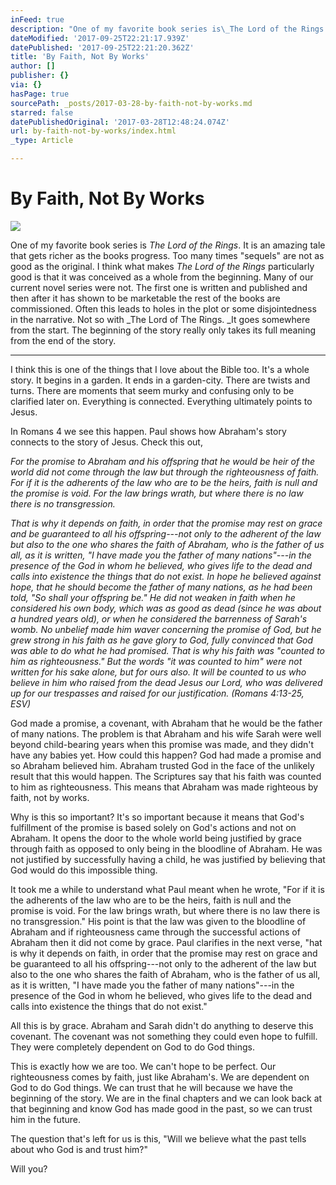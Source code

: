 ```yaml
---
inFeed: true
description: "One of my favorite book series is\_The Lord of the Rings. It is an amazing tale that gets richer as the books progress. Too many times \"sequels\" are not as good as the original. I think what makes\_The Lord of the Rings\_particularly good is that it was conceived as a whole from the beginning. Many of our current novel series were not. The first one is written and published and then after it has shown to be marketable the rest of the books are commissioned. Often this leads to holes in the plot or some disjointedness in the narrative. Not so with\_The Lord of The Rings.\_It goes somewhere from the start. The beginning of the story really only takes its full meaning from the end of the story.\_"
dateModified: '2017-09-25T22:21:17.939Z'
datePublished: '2017-09-25T22:21:20.362Z'
title: 'By Faith, Not By Works'
author: []
publisher: {}
via: {}
hasPage: true
sourcePath: _posts/2017-03-28-by-faith-not-by-works.md
starred: false
datePublishedOriginal: '2017-03-28T12:48:24.074Z'
url: by-faith-not-by-works/index.html
_type: Article

---
```

# By Faith, Not By Works
![](https://imgflo.herokuapp.com/graph/2b2431f8e7ba7b0/6211ba02a46135409ef349af545968cc/croprotate.jpg?cropheight=2212&cropwidth=3316&degrees=0&input=https%3A%2F%2Fthe-grid-user-content.s3-us-west-2.amazonaws.com%2F9f36dfce-6405-4397-a93e-beaa6e779c27.jpg&x=0&y=0)

One of my favorite book series is _The Lord of the Rings_. It is an amazing tale that gets richer as the books progress. Too many times "sequels" are not as good as the original. I think what makes _The Lord of the Rings_ particularly good is that it was conceived as a whole from the beginning. Many of our current novel series were not. The first one is written and published and then after it has shown to be marketable the rest of the books are commissioned. Often this leads to holes in the plot or some disjointedness in the narrative. Not so with _The Lord of The Rings. _It goes somewhere from the start. The beginning of the story really only takes its full meaning from the end of the story. 

---

I think this is one of the things that I love about the Bible too. It's a whole story. It begins in a garden. It ends in a garden-city. There are twists and turns. There are moments that seem murky and confusing only to be clarified later on. Everything is connected. Everything ultimately points to Jesus. 

In Romans 4 we see this happen. Paul shows how Abraham's story connects to the story of Jesus. Check this out, 

_For the promise to Abraham and his offspring that he would be heir of the world did not come through the law but through the righteousness of faith. For if it is the adherents of the law who are to be the heirs, faith is null and the promise is void. For the law brings wrath, but where there is no law there is no transgression._

_That is why it depends on faith, in order that the promise may rest on grace and be guaranteed to all his offspring---not only to the adherent of the law but also to the one who shares the faith of Abraham, who is the father of us all, as it is written, "I have made you the father of many nations"---in the presence of the God in whom he believed, who gives life to the dead and calls into existence the things that do not exist. In hope he believed against hope, that he should become the father of many nations, as he had been told, "So shall your offspring be." He did not weaken in faith when he considered his own body, which was as good as dead (since he was about a hundred years old), or when he considered the barrenness of Sarah's womb. No unbelief made him waver concerning the promise of God, but he grew strong in his faith as he gave glory to God, fully convinced that God was able to do what he had promised. That is why his faith was "counted to him as righteousness." But the words "it was counted to him" were not written for his sake alone, but for ours also. It will be counted to us who believe in him who raised from the dead Jesus our Lord, who was delivered up for our trespasses and raised for our justification. (Romans 4:13-25, ESV)_

God made a promise, a covenant, with Abraham that he would be the father of many nations. The problem is that Abraham and his wife Sarah were well beyond child-bearing years when this promise was made, and they didn't have any babies yet. How could this happen? God had made a promise and so Abraham believed him. Abraham trusted God in the face of the unlikely result that this would happen. The Scriptures say that his faith was counted to him as righteousness. This means that Abraham was made righteous by faith, not by works. 

Why is this so important? It's so important because it means that God's fulfillment of the promise is based solely on God's actions and not on Abraham. It opens the door to the whole world being justified by grace through faith as opposed to only being in the bloodline of Abraham. He was not justified by successfully having a child, he was justified by believing that God would do this impossible thing. 

It took me a while to understand what Paul meant when he wrote, "For if it is the adherents of the law who are to be the heirs, faith is null and the promise is void. For the law brings wrath, but where there is no law there is no transgression." His point is that the law was given to the bloodline of Abraham and if righteousness came through the successful actions of Abraham then it did not come by grace. Paul clarifies in the next verse, "hat is why it depends on faith, in order that the promise may rest on grace and be guaranteed to all his offspring---not only to the adherent of the law but also to the one who shares the faith of Abraham, who is the father of us all, as it is written, "I have made you the father of many nations"---in the presence of the God in whom he believed, who gives life to the dead and calls into existence the things that do not exist."

All this is by grace. Abraham and Sarah didn't do anything to deserve this covenant. The covenant was not something they could even hope to fulfill. They were completely dependent on God to do God things. 

This is exactly how we are too. We can't hope to be perfect. Our righteousness comes by faith, just like Abraham's. We are dependent on God to do God things. We can trust that he will because we have the beginning of the story. We are in the final chapters and we can look back at that beginning and know God has made good in the past, so we can trust him in the future. 

The question that's left for us is this, "Will we believe what the past tells about who God is and trust him?" 

Will you?